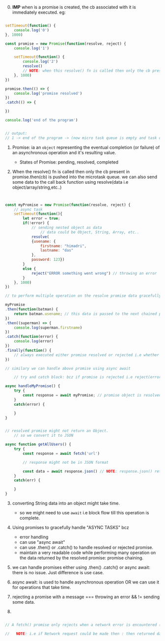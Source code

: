 0. **IMP** when is a promise is created, the cb associated with it is immediately executed. eg:
``` javascript

setTimeout(function() {
    console.log('0')
}, 1000)

const promise = new Promise(function(resolve, reject) {
    console.log('1')

    setTimeout(function() {
        console.log('2')
        resolve() 
        // NOTE: when this resolve() fn is called then only the cb present in promise.then(cb) is pushed into the microtask queue.
    }, 1000)
})

promise.then(() => {
    console.log('promise resolved')
})
.catch(() => {

})

console.log('end of the program')


// output:
// 1 -> end of the program -> (now micro task queue is empty and task queue is filled to 2 operations) -> 0 -> 2 -> promise resolved


```



1. Promise: ia an `object` representing the eventual completion (or failure) of an asynchronous operation and it's resulting value.
    - States of Promise: pending, resolved, completed

2.  When the resolve() fn is called then only the cb present in promise.then(cb) is pushed into the microtask queue. we can also send some data to the call back function using resolve(data i.e object/array/string,etc..)

``` javascript


const myPromise = new Promise(function(resolve, reject) {
    // async task
    setTimeout(function(){
        let error = true;
        if(!error) {
            // sending nested object as data
                // data could be Object, String, Array, etc..
            resolve(
            {usename: {
                firstname: "himadri",
                lastname: "das"
            }, 
            password: 123})
        }
        else {
            reject("ERROR something went wrong") // throwing an error
        }
    }, 1000)
})

// to perform multiple operation on the resolve promise data gracefully: we can use promise chaining

myPromise
.then(function(batman) {
    return batman.usename; // this data is passed to the next chained promise
})
.then((superman) => {
    console.log(superman.firstname)
})
.catch(function(error) {
    console.log(error)
})
.finally(function() {
    // always executed either promise resolved or rejected i.e whether .then() or .catch() executed.
})

// similary we can handle above promise using async await

    // try and catch block: bcz if promise is rejected i.e reject(error is passed): then we need to handle it so that program flow doesn't stop.

async handleMyPromise() {
    try {
        const response = await myPromise; // promise object is resolved or rejected. and response contain resolved data
    }
    catch(error) {

    }
}


// resolved promise might not return an Object.
    // so we convert it to JSON

async function getAllUsers() {
    try {
        const response = await fetch('url')

        // response might not be in JSON format

        const data = await response.json() // NOTE: response.json() returns a promise
    }
    catch(err) {

    }
}


```

3. converting String data into an object might take time.
    - so we might need to use `await` i.e block flow till this operation is complete. 


4. Using promises to gracefully handle "ASYNC TASKS" bcz
    - error handling
    - can use "async await" 
    - can use .then() or .catch() to handle resolved or rejected promise.
    - maintain a very readable code while performing many operation on the data returned by the resolved promise: promise chaining.

5. we can handle promises either using .then() .catch() or async await: there is no issue. Just difference is use case.

6. async await: is used to handle asynchronous operation OR we can use it for operations that take time.

7. rejecting a promise with a message === throwing an error && != sending some data.

8. 
``` javascript

// A fetch() promise only rejects when a network error is encountered (which is usually when there is a permission issue or similar). A fetch() promise doesn't reject on HTTP errors (404, etc). Instead a .then() handler must check the Response.ok and/or Response.status properties. 

//   NOTE: i.e if Network request could be made then : then returned data (could also be a 404 error) is handled by .then() only. && if network request couldn't be made then error is handled by .catch();

```